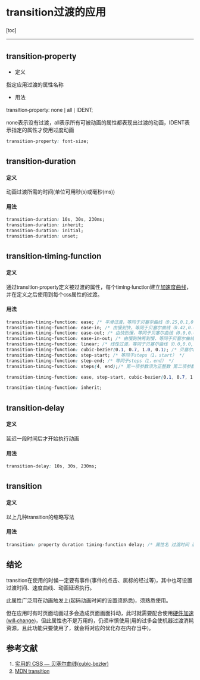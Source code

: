 <h1>transition过渡的应用</h1>

[toc]

---

## transition-property

- 定义

指定应用过渡的属性名称

- 用法

transition-property: none | all | IDENT;

none表示没有过渡，all表示所有可被动画的属性都表现出过渡的动画，IDENT表示指定的属性才使用过度动画


```css
transition-property: font-size;
```

## transition-duration

<h4>定义</h4>

动画过渡所需的时间(单位可用秒(s)或毫秒(ms))

<h4>用法</h4>

```css
transition-duration: 10s, 30s, 230ms;
transition-duration: inherit;
transition-duration: initial;
transition-duration: unset;
```

## transition-timing-function

<h4>定义</h4>

通过transition-property定义被过渡的属性，每个timing-function建立[加速度曲线](https://www.jianshu.com/p/d999f090d333)，并在定义之后使用到每个css属性的过渡。

<h4>用法</h4>

```css
transition-timing-function: ease; /* 平滑过渡，等同于贝塞尔曲线（0.25,0.1,0.25,0.1） */
transition-timing-function: ease-in; /* 由慢到快，等同于贝塞尔曲线（0.42,0.0,1.0,1.0） */
transition-timing-function: ease-out; /* 由快到慢，等同于贝塞尔曲线（0.0,0.0,0.58,1.0） */
transition-timing-function: ease-in-out; /* 由慢到快再到慢，等同于贝塞尔曲线（0.42,0.0,0.58,1.0） */
transition-timing-function: linear; /* 线性过渡，等同于贝塞尔曲线（0.0,0.0,1.0,1.0） */
transition-timing-function: cubic-bezier(0.1, 0.7, 1.0, 0.1); /* 贝塞尔曲线，又称三次贝赛尔。主为生成速度曲线的函数 */
transition-timing-function: step-start; /* 等同于steps（1，start） */
transition-timing-function: step-end; /* 等同于steps（1，end） */
transition-timing-function: steps(4, end);/* 第一项参数须为正整数 第二项参数可为start或end(默认end)指定每个步骤的值发生变化的时间点 */

transition-timing-function: ease, step-start, cubic-bezier(0.1, 0.7, 1.0, 0.1);

transition-timing-function: inherit;
```

## transition-delay

<h4>定义</h4>

延迟一段时间后才开始执行动画

<h4>用法</h4>

```css
transition-delay: 10s, 30s, 230ms;
```

## transition

<h4>定义</h4>

以上几种transition的缩略写法

<h4>用法</h4>

```css
transition: property duration timing-function delay; /* 属性名 过渡时间 速度曲线 延迟时间*/
```

## 结论

transition在使用的时候一定要有事件(事件的点击、属标的经过等)，其中也可设置过渡时间、速度曲线、动画延迟执行。

此属性广泛用在动画触发上(起码动画时间的设置须熟悉)，须熟悉使用。

但在应用时有时页面动画过多会造成页面画面抖动，此时就需要配合使用[硬件加速(will-change)](https://developer.mozilla.org/zh-CN/docs/Web/CSS/will-change)，但此属性也不是万用的，仍须审慎使用(用的过多会使机器过渡消耗资源，且此功能只要使用了，就会将对应的优化存在内存当中)。



<h2>参考文献</h2>

1. [实用的 CSS — 贝塞尔曲线(cubic-bezier)](https://www.jianshu.com/p/d999f090d333)
2. [MDN transition](https://developer.mozilla.org/zh-CN/docs/Web/CSS/transition)


<style>
    /* 额外调整 */
    pre[class*="language-"] {
      background: rgba(0, 0, 0, 0) !important;
      box-shadow: 0px 0px 3px rgb(222, 222, 222);
      border-left: 3px solid rgba(0, 150, 136, 1);
      border-radius: 0 !important;
    }

    pre[class="language-game-select"] * {
      color: #d42b2b !important;
    }

    .g-hr {
      border-bottom: 1px dashed rgba(0, 150, 136, 1);
      margin-top: 5rem;
      margin-bottom: 5rem;
      height: auto;
      background-color: transparent;
    }

    html body {
      font-family: 'Microsoft YaHei', "Helvetica Neue", Helvetica, "Segoe UI", Arial, freesans, sans-serif !important;
    }

    .g-img {
      text-align: center;
    }

    .g-img img {
      border: 1px solid #d6d6d6;
      border-radius: 8px;
    }
</style>